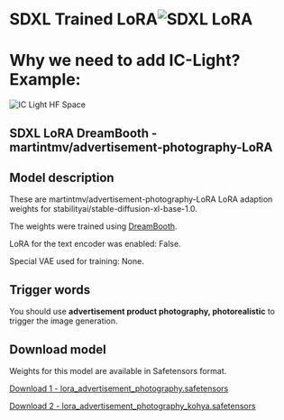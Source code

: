 # SDXL Trained LoRA![SDXL LoRA](https://i.ibb.co/D8d1FRH/Screenshot-2024-06-02-at-19-48-44.png)

# Why we need to add IC-Light? Example:

![IC Light HF Space](https://i.ibb.co/5hhcpjK/Screenshot-2024-06-02-at-20-01-56.png)

## SDXL LoRA DreamBooth - martintmv/advertisement-photography-LoRA

## Model description

These are martintmv/advertisement-photography-LoRA LoRA adaption weights for stabilityai/stable-diffusion-xl-base-1.0.

The weights were trained using [DreamBooth](https://dreambooth.github.io/).

LoRA for the text encoder was enabled: False.

Special VAE used for training: None.

## Trigger words

You should use **advertisement product photography, photorealistic** to trigger the image generation.

## Download model

Weights for this model are available in Safetensors format.

[Download 1 - lora_advertisement_photography.safetensors](https://huggingface.co/martintmv/LoRA/tree/main)

[Download 2 - lora_advertisement_photography_kohya.safetensors](https://huggingface.co/martintmv/LoRA/tree/main)
